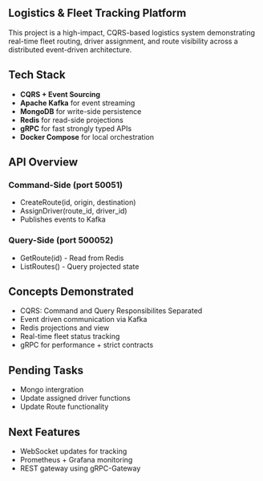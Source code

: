 ## Logistics & Fleet Tracking Platform
This project is a high-impact, CQRS-based logistics system demonstrating real-time fleet routing, driver assignment, and route visibility across a distributed event-driven architecture.

## Tech Stack
- **CQRS + Event Sourcing**
- **Apache Kafka** for event streaming
- **MongoDB** for write-side persistence
- **Redis** for read-side projections
- **gRPC** for fast strongly typed APIs
- **Docker Compose** for local orchestration

## API Overview
### Command-Side (port 50051)
- CreateRoute(id, origin, destination)
- AssignDriver(route_id, driver_id)
- Publishes events to Kafka

### Query-Side (port 500052)
- GetRoute(id) - Read from Redis
- ListRoutes() - Query projected state

## Concepts Demonstrated
- CQRS: Command and Query Responsibilites Separated
- Event driven communication via Kafka
- Redis projections and view 
- Real-time fleet status tracking
- gRPC for performance + strict contracts

## Pending Tasks
- Mongo intergration
- Update assigned driver functions
- Update Route functionality

## Next Features
-  WebSocket updates for tracking
-  Prometheus + Grafana monitoring
-  REST gateway using gRPC-Gateway
